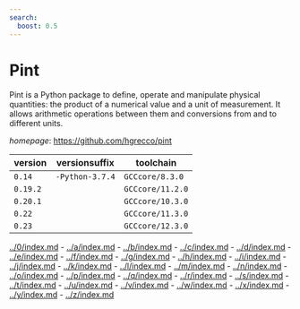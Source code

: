 ```yaml
---
search:
  boost: 0.5
---
```

# Pint

Pint is a Python package to define, operate and manipulate physical quantities: the product of a numerical value and a unit of measurement. It allows arithmetic operations between them and conversions from and to different units.

*homepage*: <https://github.com/hgrecco/pint>

version | versionsuffix | toolchain
--------|---------------|----------
``0.14`` | ``-Python-3.7.4`` | ``GCCcore/8.3.0``
``0.19.2`` |  | ``GCCcore/11.2.0``
``0.20.1`` |  | ``GCCcore/10.3.0``
``0.22`` |  | ``GCCcore/11.3.0``
``0.23`` |  | ``GCCcore/12.3.0``

[../0/index.md](0) - [../a/index.md](a) - [../b/index.md](b) - [../c/index.md](c) - [../d/index.md](d) - [../e/index.md](e) - [../f/index.md](f) - [../g/index.md](g) - [../h/index.md](h) - [../i/index.md](i) - [../j/index.md](j) - [../k/index.md](k) - [../l/index.md](l) - [../m/index.md](m) - [../n/index.md](n) - [../o/index.md](o) - [../p/index.md](p) - [../q/index.md](q) - [../r/index.md](r) - [../s/index.md](s) - [../t/index.md](t) - [../u/index.md](u) - [../v/index.md](v) - [../w/index.md](w) - [../x/index.md](x) - [../y/index.md](y) - [../z/index.md](z)

